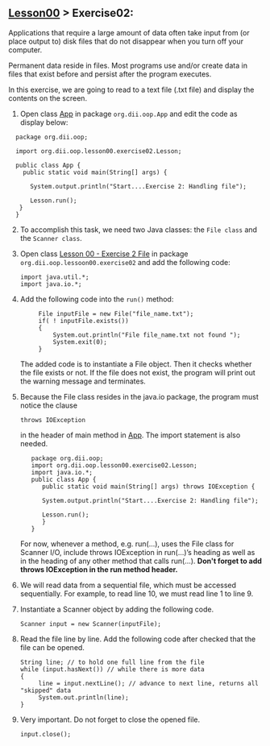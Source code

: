 ## [Lesson00](index.md) > Exercise02:

Applications that require a large amount of data often take input from (or place output to) disk files that do not disappear  when you turn off your computer.

Permanent data reside in files. Most programs use and/or create data in files that exist before and persist after the program executes.

In this exercise, we are going to read to a text file (.txt file) and display the contents  on the screen.

1. Open class [App](../../app/src/main/java/org/dii/oop/App.java) in package `org.dii.oop.App` and edit the code as display below: 
 ```
   package org.dii.oop;

   import org.dii.oop.lesson00.exercise02.Lesson;

   public class App {
     public static void main(String[] args) {

       System.output.println("Start....Exercise 2: Handling file");
   
       Lesson.run();
    }
   }
   ```
2. To accomplish this task, we need two Java classes:
   the `File class` and the `Scanner class`.

3. Open class [Lesson 00 - Exercise 2 File](../../app/src/main/java/org/dii/oop/lesson00/Lesson.java) in package `org.dii.oop.lessoon00.exercise02` and add the following code:
    ```
   import java.util.*;
   import java.io.*;
    ```
     
4. Add the following code into the `run()` method:
   ```
        File inputFile = new File("file_name.txt");
        if( ! inputFile.exists())
        {
            System.out.println("File file_name.txt not found ");
            System.exit(0);
        }
   ```
    The added code is to instantiate a File object. Then it checks whether the file exists or not. If the file does not exist, the program will print out the warning message and terminates.

5. Because the File class resides in the java.io package, the program must notice the clause
   ```
   throws IOException
   ```

   in the header of main method in [App](../../app/src/main/java/org/dii/oop/App.java). The import statement is also needed.


   ```
      package org.dii.oop;
      import org.dii.oop.lesson00.exercise02.Lesson;
      import java.io.*;
      public class App {
         public static void main(String[] args) throws IOException {

         System.output.println("Start....Exercise 2: Handling file");
   
         Lesson.run();
         }
      }
   ```
   For now, whenever a method, e.g. run(...), uses the File class for Scanner I/O, include throws IOException in run(...)’s heading as well as in the heading of any other method that calls run(...).
   **Don't forget to add throws IOException in the run method header.**




6. We will read data from a sequential file, which must be accessed sequentially. For example, to read line 10, we must read line 1 to line 9.

7. Instantiate a Scanner object by adding the following code. 
    ```
    Scanner input = new Scanner(inputFile);
    ```
8. Read the file line by line. Add the following code after checked that the file can be opened. 
    ```
   String line; // to hold one full line from the file
    while (input.hasNext()) // while there is more data
   {
         line = input.nextLine(); // advance to next line, returns all "skipped" data
         System.out.println(line); 
    }
    ```
9. Very important. Do not forget to close the opened file. 
    ```
   input.close();
    ```